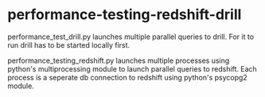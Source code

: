 # performance-testing-redshift-drill
performance_test_drill.py launches multiple parallel queries to drill. For it to run drill has to be started locally first.

performance_testing_redshift.py launches multiple processes using python's multiprocessing module to launch parallel queries to redshift. Each process is a seperate db connection to redshift using python's psycopg2 module. 
